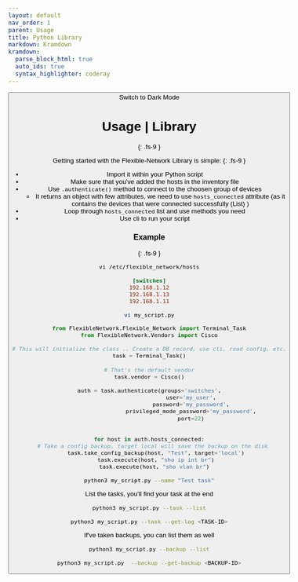 ```yaml
---
layout: default
nav_order: 1
parent: Usage
title: Python Library
markdown: Kramdown
kramdown:
  parse_block_html: true
  auto_ids: true
  syntax_highlighter: coderay
---
```


<button class="btn js-toggle-dark-mode">Switch to Dark Mode

<script>
const toggleDarkMode = document.querySelector('.js-toggle-dark-mode');

jtd.addEvent(toggleDarkMode, 'click', function(){
  if (jtd.getTheme() === 'dark') {
    jtd.setTheme('light');
    toggleDarkMode.textContent = 'Switch to Dark Mode';
  } else {
    jtd.setTheme('dark');
    toggleDarkMode.textContent = 'Switch to Light Mode';
  }
});
</script>

# Usage | Library
{: .fs-9 }


Getting started with the Flexible-Network Library is simple:
{: .fs-9 }

- Import it within your Python script
- Make sure that you've added the hosts in the inventory file
- Use `.authenticate()` method to connect to the choosen group of devices
  - It returns an object with few attributes, we need to use `hosts_connected` attribute (as it contains the devices that were connected successfully (List) )
- Loop through `hosts_connected` list and use methods you need
- Use cli to run your script


### Example
{: .fs-9 }


```
vi /etc/flexible_network/hosts
```
```ini
[switches]
192.168.1.12
192.168.1.13
192.168.1.11
```

```bash
vi my_script.py
```

```python
from FlexibleNetwork.Flexible_Network import Terminal_Task
from FlexibleNetwork.Vendors import Cisco

# This will initialize the class .. Create a DB record, use cli, read config, etc.
task = Terminal_Task()

# That's the default vendor
task.vendor = Cisco()

auth = task.authenticate(groups='switches',
                         user='my_user',
                         password='my_password',
                         privileged_mode_password='my_password',
                         port=22)


for host in auth.hosts_connected:
  # Take a config backup, target local will save the backup on the disk
    task.take_config_backup(host, "Test", target='local')
    task.execute(host, "sho ip int br")
    task.execute(host, "sho vlan br") 
```

```bash
python3 my_script.py --name "Test task"
```


List the tasks, you'll find your task at the end

```bash
python3 my_script.py --task --list

python3 my_script.py --task --get-log <TASK-ID>
```


If've taken backups, you can list them as well

```bash
python3 my_script.py --backup --list

python3 my_script.py  --backup --get-backup <BACKUP-ID>
```
